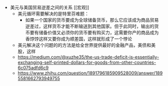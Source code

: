 - 美元与美国贸易逆差之间的关系 [[宏观]]
	- 美元循环需要解决的是特里芬难题：
		- 如果一个国家的货币要成为全球储备货币，那么它应该成为商品贸易逆差过，这样货币才能不断输送到其他国家。但于此同时，输出的货币要有储备价值又必须你的货币要有购买力，这需要你产的商品成为香饽饽这样又要你成为顺差国，这样就形成了一个悖论
	- 美元解决这个问题的的方法是给全世界提供最好的金融产品，美债和美股，这样
	- https://medium.com/@xuzhe35/the-us-trade-deficit-is-essentially-exchanging-self-printed-dollars-for-goods-from-other-countries-6c075adfd6c9
	- https://www.zhihu.com/question/1891796185909528009/answer/1895581662793949755